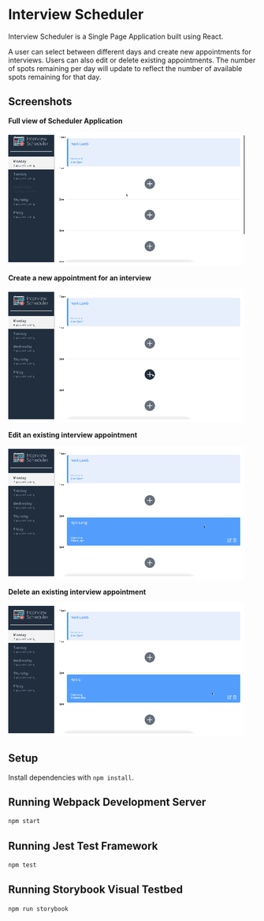 # Interview Scheduler

Interview Scheduler is a Single Page Application built using React.

A user can select between different days and create new appointments for interviews. Users can also edit or delete existing appointments. The number of spots remaining per day will update to reflect the number of available spots remaining for that day.

## Screenshots

**Full view of Scheduler Application**

!["Full view of Scheduler Application"](https://github.com/kliang1194/scheduler/blob/master/docs/Full-View.gif)

**Create a new appointment for an interview**

!["Create a new appointment for an interview"](https://github.com/kliang1194/scheduler/blob/master/docs/Create-Appointment.gif)

**Edit an existing interview appointment**

!["Edit an existing interview appointment"](https://github.com/kliang1194/scheduler/blob/master/docs/Edit-Appointment.gif)

**Delete an existing interview appointment**

!["Delete an existing interview appointment"](https://github.com/kliang1194/scheduler/blob/master/docs/Delete-Appointment.gif)

## Setup

Install dependencies with `npm install`.

## Running Webpack Development Server

```sh
npm start
```

## Running Jest Test Framework

```sh
npm test
```

## Running Storybook Visual Testbed

```sh
npm run storybook
```
